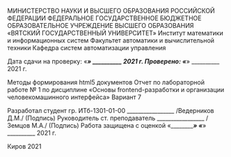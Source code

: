 ﻿МИНИСТЕРСТВО НАУКИ И ВЫСШЕГО ОБРАЗОВАНИЯ
РОССИЙСКОЙ ФЕДЕРАЦИИ
ФЕДЕРАЛЬНОЕ ГОСУДАРСТВЕННОЕ БЮДЖЕТНОЕ ОБРАЗОВАТЕЛЬНОЕ УЧРЕЖДЕНИЕ ВЫСШЕГО ОБРАЗОВАНИЯ
«ВЯТСКИЙ ГОСУДАРСТВЕННЫЙ УНИВЕРСИТЕТ»
Институт математики и информационных систем
Факультет автоматики и вычислительной техники
Кафедра систем автоматизации управления


Дата сдачи на проверку:
«___» __________ 2021 г.
Проверено:
«___» __________ 2021 г.

Методы формирования html5 документов 
Отчет по лабораторной работе № 1
по дисциплине
«Основы frontend-разработки и организации человекомашинного интерфейса»
Вариант 7



Разработал студент гр. ИТб-1301-01-00	    _________________ /Ведерников Д.М./
(Подпись)
Руководитель ст. преподаватель		    _________________ /Земцов М.А./
(Подпись)
Работа защищена с оценкой			«___________» «___» __________ 2021 г.


Киров 2021